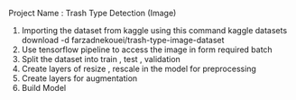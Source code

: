 Project Name : Trash Type Detection (Image)
   1. Importing the dataset from kaggle using this command kaggle datasets download -d farzadnekouei/trash-type-image-dataset
   2. Use tensorflow pipeline to access the image in form required batch
   3. Split the dataset into train , test , validation
   4. Create layers of resize , rescale in the model for preprocessing
   5. Create layers for augmentation
   6. Build Model
